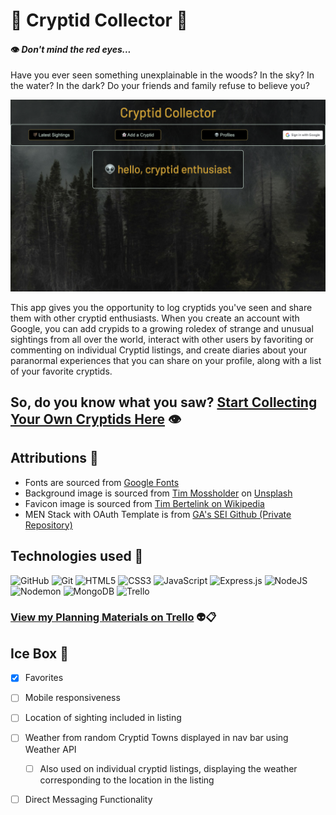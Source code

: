 # 🦇 Cryptid Collector 👻

#### 👁️ _Don't mind the red eyes..._

Have you ever seen something unexplainable in the woods? In the sky? In the water? In the dark? Do your friends and family refuse to believe you? <!-- more personal background, like brief mention of my X files special interest? -->

![Screenshot of Landing page](/public/images/Cryptid-Collector-Landing-Page.png) <!-- want to replace with better screenshot after fixing nav bar symmetry -->

This app gives you the opportunity to log cryptids you've seen and share them with other cryptid enthusiasts. When you create an account with Google, you can add crypids to a growing roledex of strange and unusual sightings from all over the world, interact with other users by favoriting or commenting on individual Cryptid listings, and create diaries about your paranormal experiences that you can share on your profile, along with a list of your favorite cryptids.

## So, do you know what you saw? [Start Collecting Your Own Cryptids Here](https://cryptid-collector-nn.fly.dev "Cryptid Collector") 👁️

<!-- add additional app screenshot? maybe of listings page once I have more listings? -->

## Attributions 🎉
* Fonts are sourced from [Google Fonts](https://fonts.google.com/ "Browse Google Fonts")
* Background image is sourced from [Tim Mossholder](https://unsplash.com/@timmossholder?utm_content=creditCopyText&utm_medium=referral&utm_source=unsplash "Tim Mossholder Unsplash profile") on [Unsplash](https://unsplash.com/photos/a-forest-filled-with-lots-of-trees-covered-in-fog-owRLMogs3sg?utm_content=creditCopyText&utm_medium=referral&utm_source=unsplash "Trees in the Fog on Unsplash")
* Favicon image is sourced from [Tim Bertelink on Wikipedia](https://simple.wikipedia.org/wiki/Mothman#/media/File:Mothman_Artist's_Impression.png "Artist's impression of the mothman on Wikipedia")
* MEN Stack with OAuth Template is from [GA's SEI Github (Private Repository)](https://github.com/SEI-Remote/men-stack-oauth-template "SEI-Remote MEN Stack with OAuth Template GitHub Repo")

## Technologies used 🧰
![GitHub](https://img.shields.io/badge/github-%23121011.svg?style=for-the-badge&logo=github&logoColor=white)
![Git](https://img.shields.io/badge/git-%23F05033.svg?style=for-the-badge&logo=git&logoColor=white)
![HTML5](https://img.shields.io/badge/html5-%23E34F26.svg?style=for-the-badge&logo=html5&logoColor=white)
![CSS3](https://img.shields.io/badge/css3-%231572B6.svg?style=for-the-badge&logo=css3&logoColor=white)
![JavaScript](https://img.shields.io/badge/javascript-%23323330.svg?style=for-the-badge&logo=javascript&logoColor=%23F7DF1E)
![Express.js](https://img.shields.io/badge/express.js-%23404d59.svg?style=for-the-badge&logo=express&logoColor=%2361DAFB)
![NodeJS](https://img.shields.io/badge/node.js-6DA55F?style=for-the-badge&logo=node.js&logoColor=white)
![Nodemon](https://img.shields.io/badge/NODEMON-%23323330.svg?style=for-the-badge&logo=nodemon&logoColor=%BBDEAD)
![MongoDB](https://img.shields.io/badge/MongoDB-%234ea94b.svg?style=for-the-badge&logo=mongodb&logoColor=white)
![Trello](https://img.shields.io/badge/Trello-%23026AA7.svg?style=for-the-badge&logo=Trello&logoColor=white)
### [View my Planning Materials on Trello](https://trello.com/b/Am2CNAVe/cryptid-collector "Cryptid Collector Trello Board") 👽📋

## Ice Box 🧊
- [X] Favorites
- [ ] Mobile responsiveness
- [ ] Location of sighting included in listing
- [ ] Weather from random Cryptid Towns displayed in nav bar using Weather API
  - [ ] Also used on individual cryptid listings, displaying the weather corresponding to the location in the listing
- [ ] Direct Messaging Functionality

